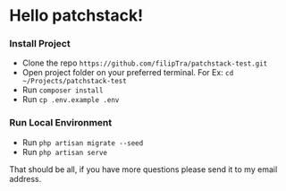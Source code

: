 # Hello patchstack!
### Install Project
- Clone the repo `https://github.com/filipTra/patchstack-test.git`
- Open project folder on your preferred terminal. For Ex: `cd ~/Projects/patchstack-test`
- Run `composer install`
- Run `cp .env.example .env`

### Run Local Environment
- Run `php artisan migrate --seed`
- Run `php artisan serve`

That should be all, if you have more questions please send it to my email address.
